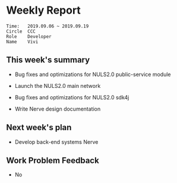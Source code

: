 # Weekly Report 
```
Time: 	2019.09.06 ~ 2019.09.19
Circle	CCC
Role	Developer
Name	Vivi
```
## This week's summary
- Bug fixes and optimizations for NULS2.0 public-service module

- Launch the NULS2.0 main network

- Bug fixes and optimizations for NULS2.0 sdk4j

- Write Nerve design documentation

  


## Next week's plan
- Develop back-end systems Nerve
## Work Problem Feedback
- No


